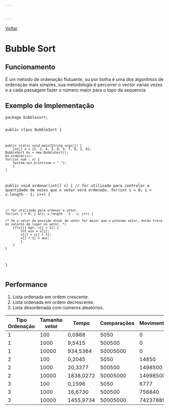 ```yaml
---


---
```


<p><a href="master/Summary.md">Voltar</a></p>
<h1>Bubble Sort
</h1><h2 id="funcionamento">Funcionamento</h2>
<p>É um método de ordenação flutuante, ou por bolha é uma dos algoritmos de ordenação mais simples, sua metodologia é percorrer o vector varias vezes e a cada passagem fazer o número maior para o topo da sequencia</p>
<h2 id="exemplo-de-implementação">Exemplo de Implementação</h2>
<pre><code>package bubblesort;

public class BubbleSort {

	public static void main(String args[]) {
		int[] v = {5, 2, 4, 3, 0, 9, 7, 8, 1, 6};
	BubbleSort bs = new BubbleSort();
	bs.ordenar(v);
	for(int num : v) {
		System.out.print(num + " ");
		}
	}

public void ordenar(int[] v) {
	// for utilizado para controlar a quantidade de vezes que o vetor será ordenado.
		for(int i = 0; i &lt; v.length - 1; i++) {
		
	// for utilizado para ordenar o vetor.
	for(int j = 0; j &lt; v.length - 1 - i; j++) {

	/* Se o valor da posição atual do vetor for maior que o próximo valor, então troca os valores de lugar no vetor. */
		if(v[j] &gt; v[j + 1]) {
			int aux = v[j];
			v[j] = v[j + 1];
			v[j + 1] = aux;
			}
		}
	}
}
</code></pre>
<h2 id="performance">Performance</h2>
<ol>
<li>Lista ordenada em ordem crescente.</li>
<li>Lista ordenada em ordem decrescente.</li>
<li>Lista desordenada com números aleatórios.</li>
</ol>

<table>
<thead>
<tr>
<th>Tipo Ordenação</th>
<th>Tamanho vetor</th>
<th>Tempo</th>
<th>Comparações</th>
<th>Movimentações</th>
</tr>
</thead>
<tbody>
<tr>
<td>1</td>
<td>100</td>
<td>0,0988</td>
<td>5050</td>
<td>0</td>
</tr>
<tr>
<td>1</td>
<td>1000</td>
<td>9,5415</td>
<td>500500</td>
<td>0</td>
</tr>
<tr>
<td>1</td>
<td>10000</td>
<td>934,5364</td>
<td>50005000</td>
<td>0</td>
</tr>
<tr>
<td>2</td>
<td>100</td>
<td>0,2045</td>
<td>5050</td>
<td>14850</td>
</tr>
<tr>
<td>2</td>
<td>1000</td>
<td>20,3377</td>
<td>500500</td>
<td>1498500</td>
</tr>
<tr>
<td>2</td>
<td>10000</td>
<td>1838,0272</td>
<td>50005000</td>
<td>149985000</td>
</tr>
<tr>
<td>3</td>
<td>100</td>
<td>0,1596</td>
<td>5050</td>
<td>6777</td>
</tr>
<tr>
<td>3</td>
<td>1000</td>
<td>16,6730</td>
<td>500500</td>
<td>756840</td>
</tr>
<tr>
<td>3</td>
<td>10000</td>
<td>1455,9734</td>
<td>50005000</td>
<td>74237889</td>
</tr>
</tbody>
</table>
